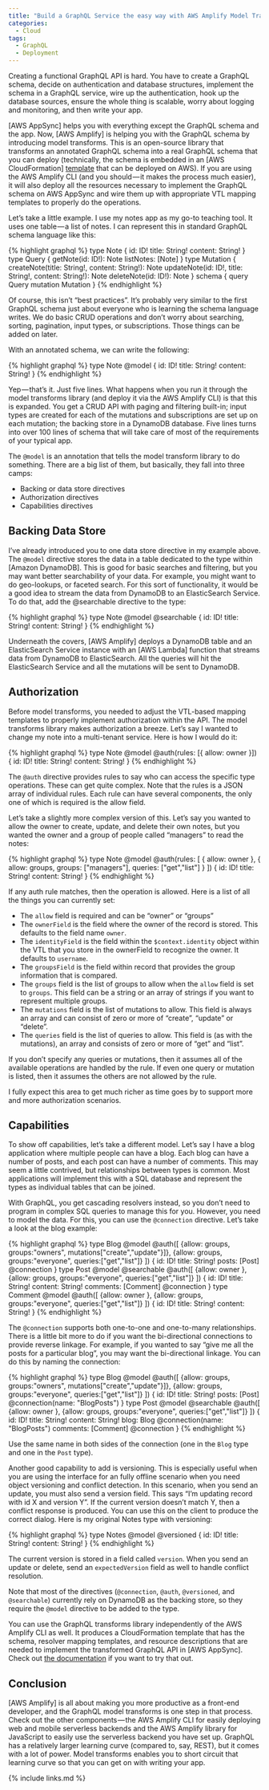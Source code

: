 ```yaml
---
title: "Build a GraphQL Service the easy way with AWS Amplify Model Transforms"
categories:
  - Cloud
tags:
  - GraphQL
  - Deployment
---
```


Creating a functional GraphQL API is hard. You have to create a GraphQL schema, decide on authentication and database structures, implement the schema in a GraphQL service, wire up the authentication, hook up the database sources, ensure the whole thing is scalable, worry about logging and monitoring, and then write your app.

[AWS AppSync] helps you with everything except the GraphQL schema and the app. Now, [AWS Amplify] is helping you with the GraphQL schema by introducing model transforms. This is an open-source library that transforms an annotated GraphQL schema into a real GraphQL schema that you can deploy (technically, the schema is embedded in an [AWS CloudFormation]  [template](https://aws.amazon.com/cloudformation/aws-cloudformation-templates/) that can be deployed on AWS). If you are using the AWS Amplify CLI (and you should — it makes the process much easier), it will also deploy all the resources necessary to implement the GraphQL schema on AWS AppSync and wire them up with appropriate VTL mapping templates to properly do the operations.

Let’s take a little example. I use my notes app as my go-to teaching tool. It uses one table — a list of notes. I can represent this in standard GraphQL schema language like this:

{% highlight graphql %}
type Note {
  id: ID!
  title: String!
  content: String!
}
type Query {
  getNote(id: ID!): Note
  listNotes: [Note]
}
type Mutation {
  createNote(title: String!, content: String!): Note
  updateNote(id: ID!, title: String!, content: String!): Note
  deleteNote(id: ID!): Note
}
schema {
  query Query
  mutation Mutation
}
{% endhighlight %}

Of course, this isn’t “best practices”. It’s probably very similar to the first GraphQL schema just about everyone who is learning the schema language writes. We do basic CRUD operations and don’t worry about searching, sorting, pagination, input types, or subscriptions. Those things can be added on later.

With an annotated schema, we can write the following:

{% highlight graphql %}
type Note @model {
  id: ID!
  title: String!
  content: String!
}
{% endhighlight %}

Yep — that’s it. Just five lines. What happens when you run it through the model transforms library (and deploy it via the AWS Amplify CLI) is that this is expanded. You get a CRUD API with paging and filtering built-in; input types are created for each of the mutations and subscriptions are set up on each mutation; the backing store in a DynamoDB database. Five lines turns into over 100 lines of schema that will take care of most of the requirements of your typical app.

The `@model` is an annotation that tells the model transform library to do something. There are a big list of them, but basically, they fall into three camps:

* Backing or data store directives
* Authorization directives
* Capabilities directives

## Backing Data Store

I’ve already introduced you to one data store directive in my example above. The `@model` directive stores the data in a table dedicated to the type within [Amazon DynamoDB]. This is good for basic searches and filtering, but you may want better searchability of your data. For example, you might want to do geo-lookups, or faceted search. For this sort of functionality, it would be a good idea to stream the data from DynamoDB to an ElasticSearch Service. To do that, add the @searchable directive to the type:

{% highlight graphql %}
type Note @model @searchable {
  id: ID!
  title: String!
  content: String!
}
{% endhighlight %}

Underneath the covers, [AWS Amplify] deploys a DynamoDB table and an ElasticSearch Service instance with an [AWS Lambda] function that streams data from DynamoDB to ElasticSearch. All the queries will hit the ElasticSearch Service and all the mutations will be sent to DynamoDB.

## Authorization

Before model transforms, you needed to adjust the VTL-based mapping templates to properly implement authorization within the API. The model transforms library makes authorization a breeze. Let’s say I wanted to change my note into a multi-tenant service. Here is how I would do it:

{% highlight graphql %}
type Note
    @model
    @auth(rules: [{ allow: owner }])
{
  id: ID!
  title: String!
  content: String!
}
{% endhighlight %}

The `@auth` directive provides rules to say who can access the specific type operations. These can get quite complex. Note that the rules is a JSON array of individual rules. Each rule can have several components, the only one of which is required is the allow field.

Let’s take a slightly more complex version of this. Let’s say you wanted to allow the owner to create, update, and delete their own notes, but you wanted the owner and a group of people called “managers” to read the notes:

{% highlight graphql %}
type Note
  @model
  @auth(rules: [
    { allow: owner },
    { allow: groups, groups: ["managers"], queries: ["get","list"] }
  ])
{
    id: ID!
    title: String!
    content: String!
}
{% endhighlight %}

If any auth rule matches, then the operation is allowed. Here is a list of all the things you can currently set:

* The `allow` field is required and can be “owner” or “groups”
* The `ownerField` is the field where the owner of the record is stored. This defaults to the field name `owner`.
* The `identityField` is the field within the `$context.identity` object within the VTL that you store in the ownerField to recognize the owner. It defaults to `username`.
* The `groupsField` is the field within record that provides the group information that is compared.
* The `groups` field is the list of groups to allow when the `allow` field is set to `groups`. This field can be a string or an array of strings if you want to represent multiple groups.
* The `mutations` field is the list of mutations to allow. This field is always an array and can consist of zero or more of “create”, “update” or “delete”.
* The `queries` field is the list of queries to allow. This field is (as with the mutations), an array and consists of zero or more of “get” and “list”.

If you don’t specify any queries or mutations, then it assumes all of the available operations are handled by the rule. If even one query or mutation is listed, then it assumes the others are not allowed by the rule.

I fully expect this area to get much richer as time goes by to support more and more authorization scenarios.

## Capabilities

To show off capabilities, let’s take a different model. Let’s say I have a blog application where multiple people can have a blog. Each blog can have a number of posts, and each post can have a number of comments. This may seem a little contrived, but relationships between types is common. Most applications will implement this with a SQL database and represent the types as individual tables that can be joined.

With GraphQL, you get cascading resolvers instead, so you don’t need to program in complex SQL queries to manage this for you. However, you need to model the data. For this, you can use the `@connection` directive. Let’s take a look at the blog example:

{% highlight graphql %}
type Blog @model
  @auth([
    {allow: groups, groups:"owners", mutations["create","update"}]},
    {allow: groups, groups:"everyone", queries:["get","list"]}
  ])
{
  id: ID!
  title: String!
  posts: [Post] @connection
}
type Post @model @searchable
  @auth([
    {allow: owner },
    {allow: groups, groups:"everyone", queries:["get","list"]}
  ])
{
  id: ID!
  title: String!
  content: String!
  comments: [Comment] @connection
}
type Comment
  @model
  @auth([
    {allow: owner },
    {allow: groups, groups:"everyone", queries:["get","list"]}
  ])
{
  id: ID!
  title: String!
  content: String!
}
{% endhighlight %}

The `@connection` supports both one-to-one and one-to-many relationships. There is a little bit more to do if you want the bi-directional connections to provide reverse linkage. For example, if you wanted to say “give me all the posts for a particular blog”, you may want the bi-directional linkage. You can do this by naming the connection:

{% highlight graphql %}
type Blog @model
  @auth([
    {allow: groups, groups:"owners", mutations["create","update"}]},
    {allow: groups, groups:"everyone", queries:["get","list"]}
  ])
{
  id: ID!
  title: String!
  posts: [Post] @connection(name: "BlogPosts")
}
type Post @model @searchable
  @auth([
    {allow: owner },
    {allow: groups, groups:"everyone", queries:["get","list"]}
  ])
{
  id: ID!
  title: String!
  content: String!
  blog: Blog @connection(name: "BlogPosts")
  comments: [Comment] @connection
}
{% endhighlight %}

Use the same name in both sides of the connection (one in the `Blog` type and one in the `Post` type).

Another good capability to add is versioning. This is especially useful when you are using the interface for an fully offline scenario when you need object versioning and conflict detection. In this scenario, when you send an update, you must also send a version field. This says “I’m updating record with id X and version Y”. If the current version doesn’t match Y, then a conflict response is produced. You can use this on the client to produce the correct dialog. Here is my original Notes type with versioning:

{% highlight graphql %}
type Notes @model @versioned {
  id: ID!
  title: String!
  content: String!
}
{% endhighlight %}

The current version is stored in a field called `version`. When you send an update or delete, send an `expectedVersion` field as well to handle conflict resolution.

Note that most of the directives (`@connection`, `@auth`, `@versioned`, and `@searchable`) currently rely on DynamoDB as the backing store, so they require the `@model` directive to be added to the type.

You can use the GraphQL transforms library independently of the AWS Amplify CLI as well. It produces a CloudFormation template that has the schema, resolver mapping templates, and resource descriptions that are needed to implement the transformed GraphQL API in [AWS AppSync]. Check out [the documentation](https://github.com/aws-amplify/amplify-cli/tree/master/packages/graphql-transformer-core) if you want to try that out.

## Conclusion

[AWS Amplify] is all about making you more productive as a front-end developer, and the GraphQL model transforms is one step in that process. Check out the other components — the AWS Amplify CLI for easily deploying web and mobile serverless backends and the AWS Amplify library for JavaScript to easily use the serverless backend you have set up. GraphQL has a relatively larger learning curve (compared to, say, REST), but it comes with a lot of power. Model transforms enables you to short circuit that learning curve so that you can get on with writing your app.

{% include links.md %}
